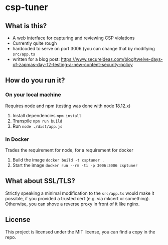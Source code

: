 # csp-tuner

## What is this?
 - A web interface for capturing and reviewing CSP violations
 - Currently quite rough
 - hardcoded to serve on port 3006 (you can change that by modifying `src/app.ts`
 - written for a blog post: https://www.secureideas.com/blog/twelve-days-of-zapmas-day-12-testing-a-new-content-security-policy
 
## How do you run it?

### On your local machine
Requires node and npm (testing was done with node 18.12.x)

 1. Install dependencies `npm install`
 2. Transpile `npm run build`
 3. Run `node ./dist/app.js`
 
### In Docker
Trades the requirement for node, for a requirement for docker
 1. Build the image `docker build -t csptuner .`
 2. Start the image `docker run --rm -ti -p 3006:3006 csptuner`
 
 ## What about SSL/TLS?
 Strictly speaking a minimal modification to the `src/app.ts` would make it possible, if you provided a trusted cert (e.g. via mkcert or something). Otherwise, you can shove a reverse proxy in front of it like nginx.
 
 ## License
 This project is licensed under the MIT license, you can find a copy in the repo.
